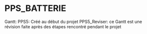 # PPS_BATTERIE
Gantt:
PPS5: Créé au début du projet
PPS5_Reviser: ce Gantt est une révision faite après des étapes rencontré pendant le projet
